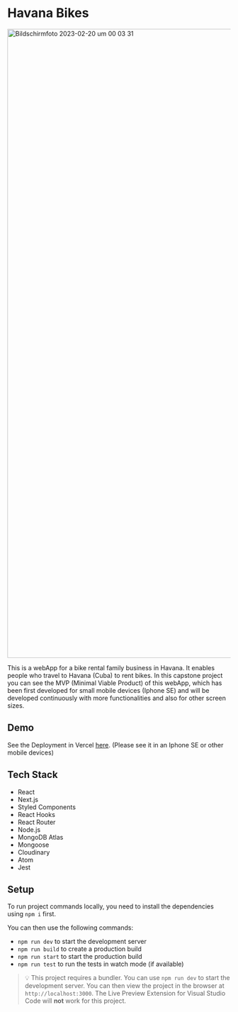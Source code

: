 # Havana Bikes

<img width="1419" alt="Bildschirmfoto 2023-02-20 um 00 03 31" src="https://user-images.githubusercontent.com/53151968/219977847-2cc28467-bc4c-4de9-bc55-80b672f2d0ff.png">

This is a webApp for a bike rental family business in Havana. It enables people who travel to Havana (Cuba) to rent bikes. In this capstone project you can see the MVP (Minimal Viable Product) of this webApp, which has been first developed for small mobile devices (Iphone SE) and will be developed continuously with more functionalities and also for other screen sizes.

## Demo

See the Deployment in Vercel [here](https://havana-bikes.vercel.app/). (Please see it in an Iphone SE or other mobile devices)

## Tech Stack

- React 
- Next.js
- Styled Components
- React Hooks
- React Router
- Node.js
- MongoDB Atlas
- Mongoose
- Cloudinary
- Atom
- Jest

## Setup

To run project commands locally, you need to install the dependencies using `npm i` first.

You can then use the following commands:

- `npm run dev` to start the development server
- `npm run build` to create a production build
- `npm run start` to start the production build
- `npm run test` to run the tests in watch mode (if available)

> 💡 This project requires a bundler. You can use `npm run dev` to start the development server. You can then view the project in the browser at `http://localhost:3000`. The Live Preview Extension for Visual Studio Code will **not** work for this project.
